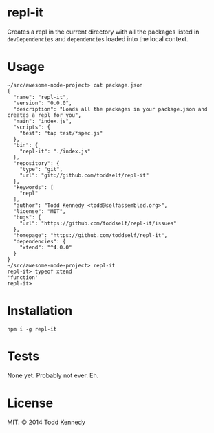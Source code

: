 # repl-it

Creates a repl in the current directory with all the packages listed in `devDependencies` and `dependencies` loaded into the local context.

# Usage

```
~/src/awesome-node-project> cat package.json
{
  "name": "repl-it",
  "version": "0.0.0",
  "description": "Loads all the packages in your package.json and creates a repl for you",
  "main": "index.js",
  "scripts": {
    "test": "tap test/*spec.js"
  },
  "bin": {
    "repl-it": "./index.js"
  },
  "repository": {
    "type": "git",
    "url": "git://github.com/toddself/repl-it"
  },
  "keywords": [
    "repl"
  ],
  "author": "Todd Kennedy <todd@selfassembled.org>",
  "license": "MIT",
  "bugs": {
    "url": "https://github.com/toddself/repl-it/issues"
  },
  "homepage": "https://github.com/toddself/repl-it",
  "dependencies": {
    "xtend": "^4.0.0"
  }
}
~/src/awesome-node-project> repl-it
repl-it> typeof xtend
'function'
repl-it>
```

# Installation

`npm i -g repl-it`

# Tests

None yet.  Probably not ever.  Eh.

# License

MIT. © 2014 Todd Kennedy